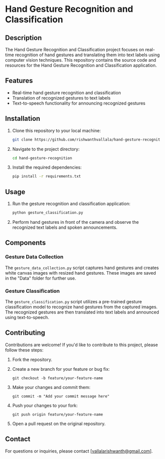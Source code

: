 
# Hand Gesture Recognition and Classification


## Description

The Hand Gesture Recognition and Classification project focuses on real-time recognition of hand gestures and translating them into text labels using computer vision techniques. This repository contains the source code and resources for the Hand Gesture Recognition and Classification application.

## Features

- Real-time hand gesture recognition and classification
- Translation of recognized gestures to text labels
- Text-to-speech functionality for announcing recognized gestures

## Installation

1. Clone this repository to your local machine:
   ```sh
   git clone https://github.com/rishwanthvallala/hand-gesture-recognition.git
   ```

2. Navigate to the project directory:
   ```sh
   cd hand-gesture-recognition
   ```

3. Install the required dependencies:
   ```sh
   pip install -r requirements.txt
   ```

## Usage

1. Run the gesture recognition and classification application:
   ```sh
   python gesture_classification.py
   ```

2. Perform hand gestures in front of the camera and observe the recognized text labels and spoken announcements.

## Components

### Gesture Data Collection
The `gesture_data_collection.py` script captures hand gestures and creates white canvas images with resized hand gestures. These images are saved in the "Data" folder for further use.

### Gesture Classification
The `gesture_classification.py` script utilizes a pre-trained gesture classification model to recognize hand gestures from the captured images. The recognized gestures are then translated into text labels and announced using text-to-speech.

## Contributing

Contributions are welcome! If you'd like to contribute to this project, please follow these steps:

1. Fork the repository.

2. Create a new branch for your feature or bug fix:
   ```
   git checkout -b feature/your-feature-name
   ```

3. Make your changes and commit them:
   ```
   git commit -m "Add your commit message here"
   ```

4. Push your changes to your fork:
   ```
   git push origin feature/your-feature-name
   ```

5. Open a pull request on the original repository.



## Contact

For questions or inquiries, please contact [vallalarishwanth@gmail.com].


